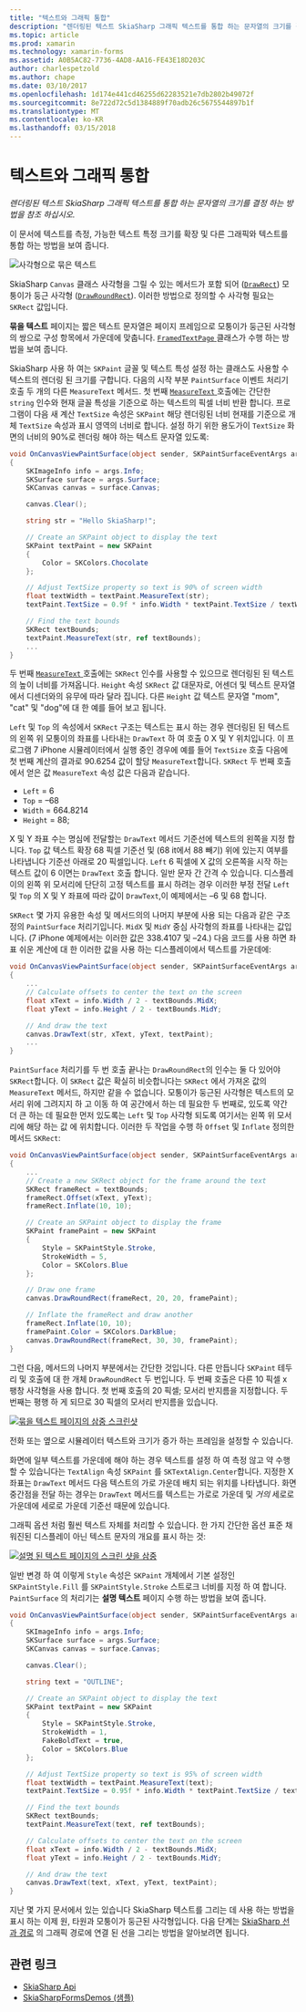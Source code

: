```yaml
---
title: "텍스트와 그래픽 통합"
description: "렌더링된 텍스트 SkiaSharp 그래픽 텍스트를 통합 하는 문자열의 크기를 결정 하는 방법을 참조 하십시오."
ms.topic: article
ms.prod: xamarin
ms.technology: xamarin-forms
ms.assetid: A0B5AC82-7736-4AD8-AA16-FE43E18D203C
author: charlespetzold
ms.author: chape
ms.date: 03/10/2017
ms.openlocfilehash: 1d174e441cd46255d62283521e7db2802b49072f
ms.sourcegitcommit: 8e722d72c5d1384889f70adb26c5675544897b1f
ms.translationtype: MT
ms.contentlocale: ko-KR
ms.lasthandoff: 03/15/2018
---
```

# <a name="integrating-text-and-graphics"></a>텍스트와 그래픽 통합

_렌더링된 텍스트 SkiaSharp 그래픽 텍스트를 통합 하는 문자열의 크기를 결정 하는 방법을 참조 하십시오._

이 문서에 텍스트를 측정, 가능한 텍스트 특정 크기를 확장 및 다른 그래픽와 텍스트를 통합 하는 방법을 보여 줍니다.

![](text-images/textandgraphicsexample.png "사각형으로 묶은 텍스트")

SkiaSharp `Canvas` 클래스 사각형을 그릴 수 있는 메서드가 포함 되어 ([`DrawRect`](https://developer.xamarin.com/api/member/SkiaSharp.SKCanvas.DrawRect/p/SkiaSharp.SKRect/SkiaSharp.SKPaint/)) 모퉁이가 둥근 사각형 ([`DrawRoundRect`](https://developer.xamarin.com/api/member/SkiaSharp.SKCanvas.DrawRoundRect/p/SkiaSharp.SKRect/System.Single/System.Single/SkiaSharp.SKPaint/)). 이러한 방법으로 정의할 수 사각형 필요는 `SKRect` 값입니다.

**묶을 텍스트** 페이지는 짧은 텍스트 문자열은 페이지 프레임으로 모퉁이가 둥근된 사각형의 쌍으로 구성 항목에서 가운데에 맞춥니다. [ `FramedTextPage` ](https://github.com/xamarin/xamarin-forms-samples/blob/master/SkiaSharpForms/SkiaSharpFormsDemos/SkiaSharpFormsDemos/SkiaSharpFormsDemos/Basics/FramedTextPage.cs) 클래스가 수행 하는 방법을 보여 줍니다.

SkiaSharp 사용 하 여는 `SKPaint` 글꼴 및 텍스트 특성 설정 하는 클래스도 사용할 수 텍스트의 렌더링 된 크기를 구합니다. 다음의 시작 부분 `PaintSurface` 이벤트 처리기 호출 두 개의 다른 `MeasureText` 메서드. 첫 번째 [ `MeasureText` ](https://developer.xamarin.com/api/member/SkiaSharp.SKPaint.MeasureText/p/System.String/) 호출에는 간단한 `string` 인수와 현재 글꼴 특성을 기준으로 하는 텍스트의 픽셀 너비 반환 합니다. 프로그램이 다음 새 계산 `TextSize` 속성은 `SKPaint` 해당 렌더링된 너비 현재를 기준으로 개체 `TextSize` 속성과 표시 영역의 너비로 합니다. 설정 하기 위한 용도가이 `TextSize` 화면의 너비의 90%로 렌더링 해야 하는 텍스트 문자열 있도록:

```csharp
void OnCanvasViewPaintSurface(object sender, SKPaintSurfaceEventArgs args)
{
    SKImageInfo info = args.Info;
    SKSurface surface = args.Surface;
    SKCanvas canvas = surface.Canvas;

    canvas.Clear();

    string str = "Hello SkiaSharp!";

    // Create an SKPaint object to display the text
    SKPaint textPaint = new SKPaint
    {
        Color = SKColors.Chocolate
    };

    // Adjust TextSize property so text is 90% of screen width
    float textWidth = textPaint.MeasureText(str);
    textPaint.TextSize = 0.9f * info.Width * textPaint.TextSize / textWidth;

    // Find the text bounds
    SKRect textBounds;
    textPaint.MeasureText(str, ref textBounds);
    ...
}
```

두 번째 [ `MeasureText` ](https://developer.xamarin.com/api/member/SkiaSharp.SKPaint.MeasureText/p/System.String/SkiaSharp.SKRect@/) 호출에는 `SKRect` 인수를 사용할 수 있으므로 렌더링된 된 텍스트의 높이 너비를 가져옵니다. `Height` 속성 `SKRect` 값 대문자로, 어센더 및 텍스트 문자열에서 디센더와의 유무에 따라 달라 집니다. 다른 `Height` 값 텍스트 문자열 "mom", "cat" 및 "dog"에 대 한 예를 들어 보고 됩니다.

`Left` 및 `Top` 의 속성에서 `SKRect` 구조는 텍스트는 표시 하는 경우 렌더링된 된 텍스트의 왼쪽 위 모퉁이의 좌표를 나타내는 `DrawText` 하 여 호출 0 X 및 Y 위치입니다. 이 프로그램 7 iPhone 시뮬레이터에서 실행 중인 경우에 예를 들어 `TextSize` 호출 다음에 첫 번째 계산의 결과로 90.6254 값이 할당 `MeasureText`합니다. `SKRect` 두 번째 호출에서 얻은 값 `MeasureText` 속성 값은 다음과 같습니다.

- `Left` = 6
- `Top` = &ndash;68
- `Width` = 664.8214
- `Height` = 88;

X 및 Y 좌표 수는 명심에 전달할는 `DrawText` 메서드 기준선에 텍스트의 왼쪽을 지정 합니다. `Top` 값 텍스트 확장 68 픽셀 기준선 및 (68 it에서 88 빼기) 위에 있는지 여부를 나타냅니다 기준선 아래로 20 픽셀입니다. `Left` 6 픽셀에 X 값의 오른쪽을 시작 하는 텍스트 값이 6 이면는 `DrawText` 호출 합니다. 일반 문자 간 간격 수 있습니다. 디스플레이의 왼쪽 위 모서리에 단단히 고정 텍스트를 표시 하려는 경우 이러한 부정 전달 `Left` 및 `Top` 의 X 및 Y 좌표에 따라 값이 `DrawText`,이 예제에서는 &ndash;6 및 68 합니다.

`SKRect` 몇 가지 유용한 속성 및 메서드의의 나머지 부분에 사용 되는 다음과 같은 구조 정의 `PaintSurface` 처리기입니다. `MidX` 및 `MidY` 중심 사각형의 좌표를 나타내는 값입니다. (7 iPhone 예제에서는 이러한 값은 338.4107 및 &ndash;24.) 다음 코드를 사용 하면 좌표 쉬운 계산에 대 한 이러한 값을 사용 하는 디스플레이에서 텍스트를 가운데에:

```csharp
void OnCanvasViewPaintSurface(object sender, SKPaintSurfaceEventArgs args)
{
    ...
    // Calculate offsets to center the text on the screen
    float xText = info.Width / 2 - textBounds.MidX;
    float yText = info.Height / 2 - textBounds.MidY;

    // And draw the text
    canvas.DrawText(str, xText, yText, textPaint);
    ...
}
```

`PaintSurface` 처리기를 두 번 호출 끝나는 `DrawRoundRect`의 인수는 둘 다 있어야 `SKRect`합니다. 이 `SKRect` 값은 확실히 비슷합니다는 `SKRect` 에서 가져온 값의 `MeasureText` 메서드, 하지만 같을 수 없습니다. 모퉁이가 둥근된 사각형은 텍스트의 모서리 위에 그려지지 하 고 이동 하 여 공간에서 하는 데 필요한 두 번째로, 있도록 약간 더 큰 하는 데 필요한 먼저 있도록는 `Left` 및 `Top` 사각형 되도록 여기서는 왼쪽 위 모서리에 해당 하는 값 에 위치합니다. 이러한 두 작업을 수행 하 `Offset` 및 `Inflate` 정의한 메서드 `SKRect`:

```csharp
void OnCanvasViewPaintSurface(object sender, SKPaintSurfaceEventArgs args)
{
    ...
    // Create a new SKRect object for the frame around the text
    SKRect frameRect = textBounds;
    frameRect.Offset(xText, yText);
    frameRect.Inflate(10, 10);

    // Create an SKPaint object to display the frame
    SKPaint framePaint = new SKPaint
    {
        Style = SKPaintStyle.Stroke,
        StrokeWidth = 5,
        Color = SKColors.Blue
    };

    // Draw one frame
    canvas.DrawRoundRect(frameRect, 20, 20, framePaint);

    // Inflate the frameRect and draw another
    frameRect.Inflate(10, 10);
    framePaint.Color = SKColors.DarkBlue;
    canvas.DrawRoundRect(frameRect, 30, 30, framePaint);
}
```

그런 다음, 메서드의 나머지 부분에서는 간단한 것입니다. 다른 만듭니다 `SKPaint` 테두리 및 호출에 대 한 개체 `DrawRoundRect` 두 번입니다. 두 번째 호출은 다른 10 픽셀 x 팽창 사각형을 사용 합니다. 첫 번째 호출의 20 픽셀; 모서리 반지름을 지정합니다. 두 번째는 평행 하 게 되므로 30 픽셀의 모서리 반지름을 있습니다.

 [![](text-images/framedtext-small.png "묶을 텍스트 페이지의 삼중 스크린샷")](text-images/framedtext-large.png#lightbox "묶을 텍스트 페이지의 삼중 스크린 샷")

전화 또는 옆으로 시뮬레이터 텍스트와 크기가 증가 하는 프레임을 설정할 수 있습니다.

화면에 일부 텍스트를 가운데에 해야 하는 경우 텍스트를 설정 하 여 측정 않고 약 수행할 수 있습니다는 `TextAlign` 속성 `SKPaint` 를 `SKTextAlign.Center`합니다. 지정한 X 좌표는 `DrawText` 메서드 다음 텍스트의 가로 가운데 배치 되는 위치를 나타냅니다. 화면 중간점을 전달 하는 경우는 `DrawText` 메서드를 텍스트는 가로로 가운데 및 *거의* 세로로 가운데에 세로로 가운데 기준선 때문에 있습니다.

그래픽 옵션 처럼 훨씬 텍스트 자체를 처리할 수 있습니다. 한 가지 간단한 옵션 표준 채워진된 디스플레이 아닌 텍스트 문자의 개요를 표시 하는 것:

[![](text-images/outlinedtext-small.png "설명 된 텍스트 페이지의 스크린 샷을 삼중")](text-images/outlinedtext-large.png#lightbox "삼중 설명 된 텍스트 페이지의 스크린 샷")

일반 변경 하 여 이렇게 `Style` 속성은 `SKPaint` 개체에서 기본 설정인 `SKPaintStyle.Fill` 를 `SKPaintStyle.Stroke` 스트로크 너비를 지정 하 여 합니다. `PaintSurface` 의 처리기는 **설명 텍스트** 페이지 수행 하는 방법을 보여 줍니다.

```csharp
void OnCanvasViewPaintSurface(object sender, SKPaintSurfaceEventArgs args)
{
    SKImageInfo info = args.Info;
    SKSurface surface = args.Surface;
    SKCanvas canvas = surface.Canvas;

    canvas.Clear();

    string text = "OUTLINE";

    // Create an SKPaint object to display the text
    SKPaint textPaint = new SKPaint
    {
        Style = SKPaintStyle.Stroke,
        StrokeWidth = 1,
        FakeBoldText = true,
        Color = SKColors.Blue
    };

    // Adjust TextSize property so text is 95% of screen width
    float textWidth = textPaint.MeasureText(text);
    textPaint.TextSize = 0.95f * info.Width * textPaint.TextSize / textWidth;

    // Find the text bounds
    SKRect textBounds;
    textPaint.MeasureText(text, ref textBounds);

    // Calculate offsets to center the text on the screen
    float xText = info.Width / 2 - textBounds.MidX;
    float yText = info.Height / 2 - textBounds.MidY;

    // And draw the text
    canvas.DrawText(text, xText, yText, textPaint);
}
```

 지난 몇 가지 문서에서 있는 있습니다 SkiaSharp 텍스트를 그리는 데 사용 하는 방법을 표시 하는 이제 원, 타원과 모퉁이가 둥근된 사각형입니다. 다음 단계는 [SkiaSharp 선과 경로](~/xamarin-forms/user-interface/graphics/skiasharp/paths/paths.md) 의 그래픽 경로에 연결 된 선을 그리는 방법을 알아보려면 됩니다.


## <a name="related-links"></a>관련 링크

- [SkiaSharp Api](https://developer.xamarin.com/api/root/SkiaSharp/)
- [SkiaSharpFormsDemos (샘플)](https://developer.xamarin.com/samples/xamarin-forms/SkiaSharpForms/SkiaSharpFormsDemos/)
